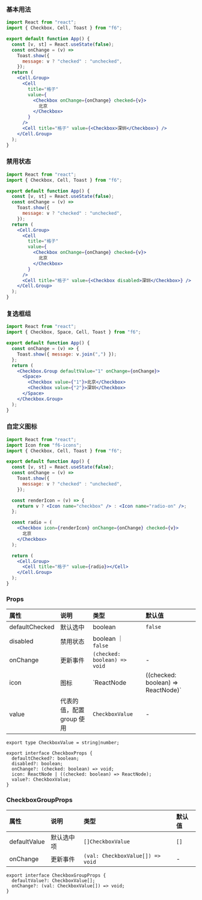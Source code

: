 <div class="block-panel"><h3>基本用法</h3>

```jsx
import React from "react";
import { Checkbox, Cell, Toast } from "f6";

export default function App() {
  const [v, st] = React.useState(false);
  const onChange = (v) =>
    Toast.show({
      message: v ? "checked" : "unchecked",
    });
  return (
    <Cell.Group>
      <Cell
        title="格子"
        value={
          <Checkbox onChange={onChange} checked={v}>
            北京
          </Checkbox>
        }
      />
      <Cell title="格子" value={<Checkbox>深圳</Checkbox>} />
    </Cell.Group>
  );
}
```
</div>

<div class="block-panel"><h3>禁用状态</h3>

```jsx
import React from "react";
import { Checkbox, Cell, Toast } from "f6";

export default function App() {
  const [v, st] = React.useState(false);
  const onChange = (v) =>
    Toast.show({
      message: v ? "checked" : "unchecked",
    });
  return (
    <Cell.Group>
      <Cell
        title="格子"
        value={
          <Checkbox onChange={onChange} checked={v}>
            北京
          </Checkbox>
        }
      />
      <Cell title="格子" value={<Checkbox disabled>深圳</Checkbox>} />
    </Cell.Group>
  );
}
```
</div>

<div class="block-panel"><h3>复选框组</h3>

```jsx
import React from "react";
import { Checkbox, Space, Cell, Toast } from "f6";

export default function App() {
  const onChange = (v) => {
    Toast.show({ message: v.join(",") });
  };
  return (
    <Checkbox.Group defaultValue="1" onChange={onChange}>
      <Space>
        <Checkbox value={"1"}>北京</Checkbox>
        <Checkbox value={"2"}>深圳</Checkbox>
      </Space>
    </Checkbox.Group>
  );
}
```
</div>

<div class="block-panel"><h3>自定义图标</h3>

```jsx
import React from "react";
import Icon from "f6-icons";
import { Checkbox, Cell, Toast } from "f6";

export default function App() {
  const [v, st] = React.useState(false);
  const onChange = (v) =>
    Toast.show({
      message: v ? "checked" : "unchecked",
    });

  const renderIcon = (v) => {
    return v ? <Icon name="checkbox" /> : <Icon name="radio-on" />;
  };

  const radio = (
    <Checkbox icon={renderIcon} onChange={onChange} checked={v}>
      北京
    </Checkbox>
  );

  return (
    <Cell.Group>
      <Cell title="格子" value={radio}></Cell>
    </Cell.Group>
  );
}
```
</div>

<div class="block-panel">
<h3> Props</h3>

| 属性 | 说明 | 类型 | 默认值 |
| :-  | :- | :- | :- |
| defaultChecked | 默认选中 | boolean | `false` |
| disabled | 禁用状态 | boolean ｜ `false` |
| onChange | 更新事件 | `(checked: boolean) => void` | - |
| icon | 图标 | `ReactNode | ((checked: boolean) => ReactNode)` | 内置 |
| value | 代表的值，配置 group 使用 | `CheckboxValue` | - |

```tsx
export type CheckboxValue = string|number;

export interface CheckboxProps {
  defaultChecked?: boolean;
  disabled?: boolean;
  onChange?: (checked: boolean) => void;
  icon: ReactNode | ((checked: boolean) => ReactNode);
  value?: CheckboxValue;
}
```


</div>
<div class="block-panel">
<h3> CheckboxGroupProps</h3>

| 属性 | 说明 | 类型 | 默认值 |
| :-  | :- | :- | :- |
| defaultValue | 默认选中项 | `[]CheckboxValue` | `[]` |
| onChange | 更新事件 | `(val: CheckboxValue[]) => void` | - |

```tsx
export interface CheckboxGroupProps {
  defaultValue?: CheckboxValue[];
  onChange?: (val: CheckboxValue[]) => void;
}
```
</div>